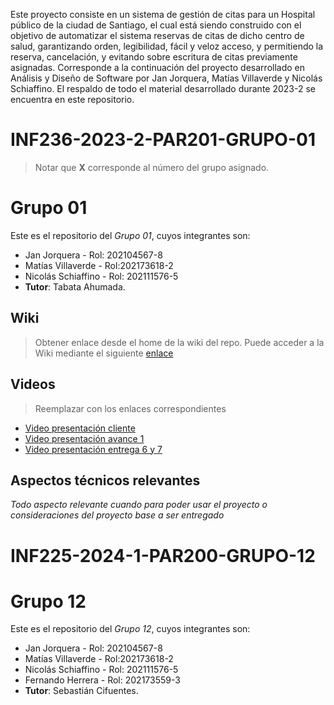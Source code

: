 Este proyecto consiste en un sistema de gestión de citas para un Hospital público de la ciudad de Santiago, el cual está siendo construido con el objetivo de automatizar el sistema reservas de citas de dicho centro de salud, garantizando orden, legibilidad, fácil y veloz acceso, y permitiendo la reserva, cancelación, y evitando sobre escritura de citas previamente asignadas. Corresponde a la continuación del proyecto desarrollado en Análisis y Diseño de Software por Jan Jorquera, Matías Villaverde y Nicolás Schiaffino. El respaldo de todo el material desarrollado durante 2023-2 se encuentra en este repositorio.


# INF236-2023-2-PAR201-GRUPO-01
> Notar que **X** corresponde al número del grupo asignado.

# Grupo 01
Este es el repositorio del *Grupo 01*, cuyos integrantes son:

* Jan Jorquera - Rol: 202104567-8
* Matías Villaverde - Rol:202173618-2
* Nicolás Schiaffino - Rol: 202111576-5
* **Tutor**: Tabata Ahumada.

## Wiki

> Obtener enlace desde el home de la wiki del repo.
Puede acceder a la Wiki mediante el siguiente [enlace](https://gitlab.inf.utfsm.cl/)

## Videos

> Reemplazar con los enlaces correspondientes

* [Video presentación cliente](https://www.youtube.com/watch?v=8-77skNr9HE)
* [Video presentación avance 1](https://youtu.be/NQQ-IRNuduo)
* [Video presentación entrega 6 y 7](https://youtu.be/e6HoZtsaeAI)

## Aspectos técnicos relevantes

_Todo aspecto relevante cuando para poder usar el proyecto o consideraciones del proyecto base a ser entregado_



# INF225-2024-1-PAR200-GRUPO-12

# Grupo 12
Este es el repositorio del *Grupo 12*, cuyos integrantes son:

* Jan Jorquera - Rol: 202104567-8
* Matías Villaverde - Rol:202173618-2
* Nicolás Schiaffino - Rol: 202111576-5
* Fernando Herrera - Rol: 202173559-3
* **Tutor**: Sebastián Cifuentes.

